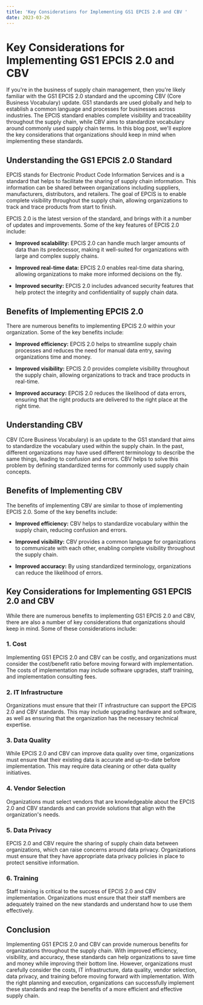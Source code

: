```yaml
---
title: 'Key Considerations for Implementing GS1 EPCIS 2.0 and CBV '
date: 2023-03-26
---
```


# Key Considerations for Implementing GS1 EPCIS 2.0 and CBV

If you're in the business of supply chain management, then you're likely familiar with the GS1 EPCIS 2.0 standard and the upcoming CBV (Core Business Vocabulary) update. GS1 standards are used globally and help to establish a common language and processes for businesses across industries. The EPCIS standard enables complete visibility and traceability throughout the supply chain, while CBV aims to standardize vocabulary around commonly used supply chain terms. In this blog post, we'll explore the key considerations that organizations should keep in mind when implementing these standards.

## Understanding the GS1 EPCIS 2.0 Standard

EPCIS stands for Electronic Product Code Information Services and is a standard that helps to facilitate the sharing of supply chain information. This information can be shared between organizations including suppliers, manufacturers, distributors, and retailers. The goal of EPCIS is to enable complete visibility throughout the supply chain, allowing organizations to track and trace products from start to finish. 

EPCIS 2.0 is the latest version of the standard, and brings with it a number of updates and improvements. Some of the key features of EPCIS 2.0 include:

- **Improved scalability:** EPCIS 2.0 can handle much larger amounts of data than its predecessor, making it well-suited for organizations with large and complex supply chains.

- **Improved real-time data:** EPCIS 2.0 enables real-time data sharing, allowing organizations to make more informed decisions on the fly.

- **Improved security:** EPCIS 2.0 includes advanced security features that help protect the integrity and confidentiality of supply chain data.

## Benefits of Implementing EPCIS 2.0

There are numerous benefits to implementing EPCIS 2.0 within your organization. Some of the key benefits include:

- **Improved efficiency:** EPCIS 2.0 helps to streamline supply chain processes and reduces the need for manual data entry, saving organizations time and money.

- **Improved visibility:** EPCIS 2.0 provides complete visibility throughout the supply chain, allowing organizations to track and trace products in real-time.

- **Improved accuracy:** EPCIS 2.0 reduces the likelihood of data errors, ensuring that the right products are delivered to the right place at the right time.

## Understanding CBV

CBV (Core Business Vocabulary) is an update to the GS1 standard that aims to standardize the vocabulary used within the supply chain. In the past, different organizations may have used different terminology to describe the same things, leading to confusion and errors. CBV helps to solve this problem by defining standardized terms for commonly used supply chain concepts.

## Benefits of Implementing CBV

The benefits of implementing CBV are similar to those of implementing EPCIS 2.0. Some of the key benefits include:

- **Improved efficiency:** CBV helps to standardize vocabulary within the supply chain, reducing confusion and errors.

- **Improved visibility:** CBV provides a common language for organizations to communicate with each other, enabling complete visibility throughout the supply chain.

- **Improved accuracy:** By using standardized terminology, organizations can reduce the likelihood of errors.

## Key Considerations for Implementing GS1 EPCIS 2.0 and CBV

While there are numerous benefits to implementing GS1 EPCIS 2.0 and CBV, there are also a number of key considerations that organizations should keep in mind. Some of these considerations include:

### 1. Cost

Implementing GS1 EPCIS 2.0 and CBV can be costly, and organizations must consider the cost/benefit ratio before moving forward with implementation. The costs of implementation may include software upgrades, staff training, and implementation consulting fees.

### 2. IT Infrastructure

Organizations must ensure that their IT infrastructure can support the EPCIS 2.0 and CBV standards. This may include upgrading hardware and software, as well as ensuring that the organization has the necessary technical expertise.

### 3. Data Quality

While EPCIS 2.0 and CBV can improve data quality over time, organizations must ensure that their existing data is accurate and up-to-date before implementation. This may require data cleaning or other data quality initiatives.

### 4. Vendor Selection

Organizations must select vendors that are knowledgeable about the EPCIS 2.0 and CBV standards and can provide solutions that align with the organization's needs.

### 5. Data Privacy

EPCIS 2.0 and CBV require the sharing of supply chain data between organizations, which can raise concerns around data privacy. Organizations must ensure that they have appropriate data privacy policies in place to protect sensitive information.

### 6. Training

Staff training is critical to the success of EPCIS 2.0 and CBV implementation. Organizations must ensure that their staff members are adequately trained on the new standards and understand how to use them effectively.

## Conclusion

Implementing GS1 EPCIS 2.0 and CBV can provide numerous benefits for organizations throughout the supply chain. With improved efficiency, visibility, and accuracy, these standards can help organizations to save time and money while improving their bottom line. However, organizations must carefully consider the costs, IT infrastructure, data quality, vendor selection, data privacy, and training before moving forward with implementation. With the right planning and execution, organizations can successfully implement these standards and reap the benefits of a more efficient and effective supply chain.
